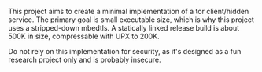 This project aims to create a minimal implementation of a tor client/hidden service.
The primary goal is small executable size, which is why this project uses a stripped-down mbedtls.
A statically linked release build is about 500K in size, compressable with UPX to 200K.

Do not rely on this implementation for security, as it's designed as a fun research project only and is probably insecure.